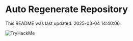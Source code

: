 # Auto Regenerate Repository

This README was last updated: 2025-03-04 14:40:06

 ![TryHackMe](https://tryhackme.com/badge/533634)